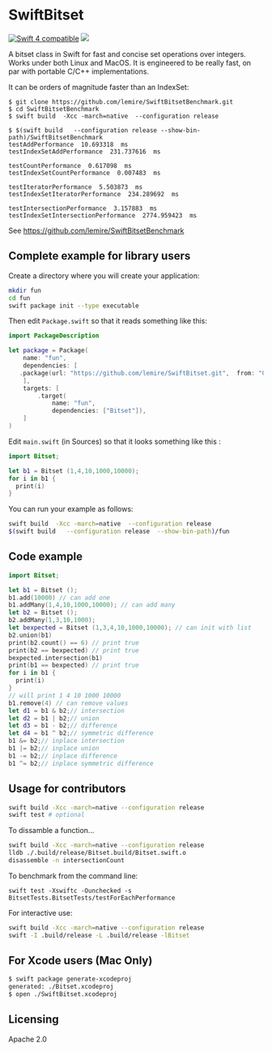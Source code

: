 # SwiftBitset

<a href="https://developer.apple.com/swift"><img src="https://img.shields.io/badge/Swift4-compatible-green.svg?style=flat" alt="Swift 4 compatible" /></a>
<a href="https://github.com/apple/swift-package-manager"><img src="https://img.shields.io/badge/Swift%20Package%20Manager-compatible-brightgreen.svg"/></a>


A bitset class in Swift for fast and concise set operations over integers. Works under both Linux and MacOS.
It is engineered to be really fast, on par with portable C/C++ implementations.

It can be orders of magnitude faster than an IndexSet:

```
$ git clone https://github.com/lemire/SwiftBitsetBenchmark.git
$ cd SwiftBitsetBenchmark
$ swift build  -Xcc -march=native  --configuration release

$ $(swift build   --configuration release --show-bin-path)/SwiftBitsetBenchmark
testAddPerformance  10.693318  ms
testIndexSetAddPerformance  231.737616  ms

testCountPerformance  0.617098  ms
testIndexSetCountPerformance  0.007483  ms

testIteratorPerformance  5.503873  ms
testIndexSetIteratorPerformance  234.289692  ms

testIntersectionPerformance  3.157883  ms
testIndexSetIntersectionPerformance  2774.959423  ms
```

See https://github.com/lemire/SwiftBitsetBenchmark

## Complete example for library users

Create a directory where you will create your application:

```bash
mkdir fun
cd fun
swift package init --type executable
```

Then edit ``Package.swift`` so that it reads something like this:


```swift
import PackageDescription

let package = Package(
    name: "fun",
    dependencies: [
   .package(url: "https://github.com/lemire/SwiftBitset.git",  from: "0.3.2")
    ],
    targets: [
        .target(
            name: "fun",
            dependencies: ["Bitset"]),
    ]
)
```

Edit ``main.swift`` (in Sources) so that it looks something like this :

```swift
import Bitset;

let b1 = Bitset (1,4,10,1000,10000);
for i in b1 {
  print(i)
}
```

You can run your example as follows:

```bash    
swift build  -Xcc -march=native  --configuration release
$(swift build   --configuration release  --show-bin-path)/fun
```


## Code example

```swift
import Bitset;

let b1 = Bitset ();
b1.add(10000) // can add one
b1.addMany(1,4,10,1000,10000); // can add many
let b2 = Bitset ();
b2.addMany(1,3,10,1000);
let bexpected = Bitset (1,3,4,10,1000,10000); // can init with list
b2.union(b1)
print(b2.count() == 6) // print true
print(b2 == bexpected) // print true
bexpected.intersection(b1)
print(b1 == bexpected) // print true
for i in b1 {
  print(i)
}
// will print 1 4 10 1000 10000
b1.remove(4) // can remove values
let d1 = b1 & b2;// intersection
let d2 = b1 | b2;// union
let d3 = b1 - b2;// difference
let d4 = b1 ^ b2;// symmetric difference
b1 &= b2;// inplace intersection
b1 |= b2;// inplace union
b1 -= b2;// inplace difference
b1 ^= b2;// inplace symmetric difference
```

## Usage for contributors

```bash
swift build -Xcc -march=native --configuration release
swift test # optional
```

To dissamble a function...

```bash
swift build -Xcc -march=native --configuration release
lldb ./.build/release/Bitset.build/Bitset.swift.o
disassemble -n intersectionCount
```

To benchmark from the command line:
```
swift test -Xswiftc -Ounchecked -s BitsetTests.BitsetTests/testForEachPerformance
```

For interactive use:
```bash
swift build -Xcc -march=native --configuration release
swift -I .build/release -L .build/release -lBitset
```

## For Xcode users (Mac Only)

```bash
$ swift package generate-xcodeproj
generated: ./Bitset.xcodeproj
$ open ./SwiftBitset.xcodeproj
```

## Licensing

Apache 2.0
